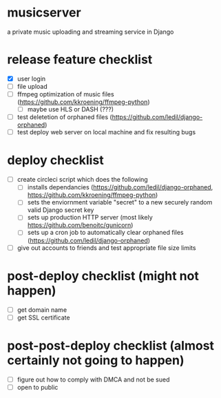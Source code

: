 # musicserver
a private music uploading and streaming service in Django

# release feature checklist
- [x] user login<br>
- [ ] file upload
- [ ] ffmpeg optimization of music files (https://github.com/kkroening/ffmpeg-python)
    - [ ] maybe use HLS or DASH (???)
- [ ] test deletetion of orphaned files (https://github.com/ledil/django-orphaned)
- [ ] test deploy web server on local machine and fix resulting bugs

# deploy checklist
- [ ] create circleci script which does the following
    - [ ] installs dependancies (https://github.com/ledil/django-orphaned, https://github.com/kkroening/ffmpeg-python)
    - [ ] sets the enviornment variable "secret" to a new securely random valid Django secret key
    - [ ] sets up production HTTP server (most likely https://github.com/benoitc/gunicorn)
    - [ ] sets up a cron job to automatically clear orphaned files (https://github.com/ledil/django-orphaned)
- [ ] give out accounts to friends and test appropriate file size limits

# post-deploy checklist (might not happen)
- [ ] get domain name
- [ ] get SSL certificate

# post-post-deploy checklist (almost certainly not going to happen)
- [ ] figure out how to comply with DMCA and not be sued
- [ ] open to public